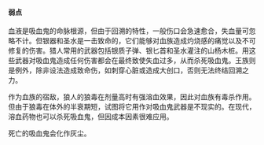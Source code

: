 <h4>弱点</h4>

血液是吸血鬼的命脉根源，但由于回溯的特性，一般伤口会急速愈合，失血量可忽略不计。但银器和圣水是一击致命的，它们能够对血族造成灼烧感的痛觉以及不可修复的伤害。猎人常用的武器包括银质子弹、银匕首和圣水灌注的山杨木桩。用这些武器对吸血鬼造成任何伤害都会在最终致使失血过多，从而杀死吸血鬼。王族则是例外，除非设法造成致命伤，如刺穿心脏或造成大创口，否则无法终结回溯之力。

作为血族的宿敌，狼人的狼毒在剂量高时有强溶血效果，因此对血族有毒杀作用。但由于狼毒在体外的半衰期短，试图将它用作对吸血鬼武器是不现实的。在现代，溶血药物也可以杀死吸血鬼，但因成本因素很难应用。

死亡的吸血鬼会化作灰尘。